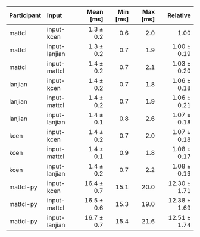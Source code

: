 | Participant | Input | Mean [ms] | Min [ms] | Max [ms] | Relative |
|:---|:---|---:|---:|---:|---:|
| mattcl | input-kcen | 1.3 ± 0.2 | 0.6 | 2.0 | 1.00 |
| mattcl | input-lanjian | 1.3 ± 0.2 | 0.7 | 1.9 | 1.00 ± 0.19 |
| mattcl | input-mattcl | 1.4 ± 0.2 | 0.7 | 2.1 | 1.03 ± 0.20 |
| lanjian | input-kcen | 1.4 ± 0.2 | 0.7 | 1.8 | 1.06 ± 0.18 |
| lanjian | input-mattcl | 1.4 ± 0.2 | 0.7 | 1.9 | 1.06 ± 0.21 |
| lanjian | input-lanjian | 1.4 ± 0.1 | 0.8 | 2.6 | 1.07 ± 0.18 |
| kcen | input-kcen | 1.4 ± 0.2 | 0.7 | 2.0 | 1.07 ± 0.18 |
| kcen | input-mattcl | 1.4 ± 0.1 | 0.9 | 1.8 | 1.08 ± 0.17 |
| kcen | input-lanjian | 1.4 ± 0.2 | 0.7 | 2.2 | 1.08 ± 0.19 |
| mattcl-py | input-kcen | 16.4 ± 0.7 | 15.1 | 20.0 | 12.30 ± 1.71 |
| mattcl-py | input-mattcl | 16.5 ± 0.6 | 15.3 | 19.0 | 12.38 ± 1.69 |
| mattcl-py | input-lanjian | 16.7 ± 0.7 | 15.4 | 21.6 | 12.51 ± 1.74 |
